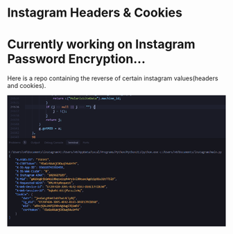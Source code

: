 # Instagram Headers & Cookies

# Currently working on Instagram Password Encryption...

Here is a repo containing the reverse of certain instagram values ​​(headers and cookies).

<img src="image.png" />
